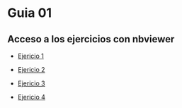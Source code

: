# Guia 01

## Acceso a los ejercicios con nbviewer

* [Ejericio 1](https://nbviewer.jupyter.org/github/fgs222/ME1/blob/main/TP/TP1/Ej_1.ipynb)

* [Ejericio 2](https://nbviewer.jupyter.org/github/fgs222/ME1/blob/main/TP/TP1/Ej_2.ipynb)

* [Ejericio 3](https://nbviewer.jupyter.org/github/fgs222/ME1/blob/main/TP/TP1/Ej_3.ipynb)

* [Ejericio 4](https://nbviewer.jupyter.org/github/fgs222/ME1/blob/main/TP/TP1/Ej_4.ipynb)
